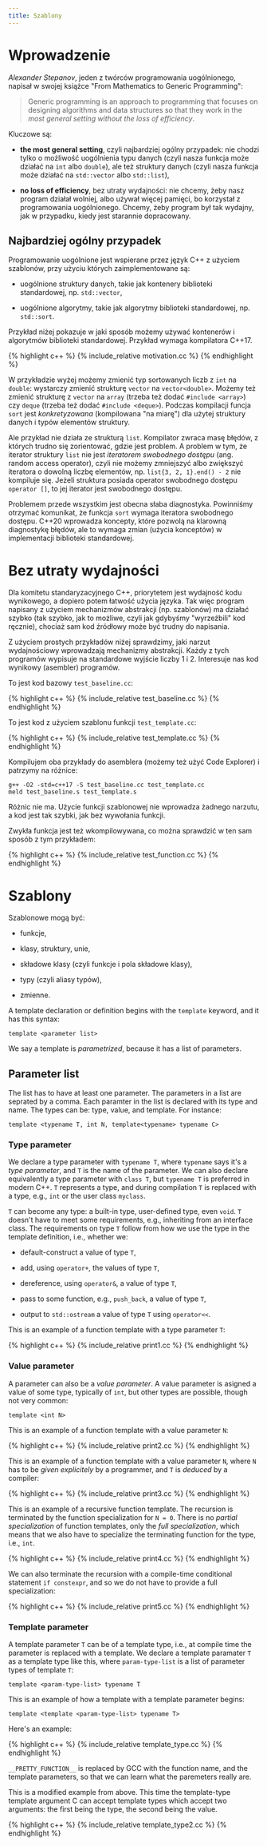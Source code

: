 ```yaml
---
title: Szablony
---
```


# Wprowadzenie

*Alexander Stepanov*, jeden z twórców programowania uogólnionego,
napisał w swojej książce "From Mathematics to Generic Programming":

> Generic programming is an approach to programming that focuses on
> designing algorithms and data structures so that they work in the
> *most general setting without the loss of efficiency*.

Kluczowe są:

* **the most general setting**, czyli najbardziej ogólny przypadek:
  nie chodzi tylko o możliwość uogólnienia typu danych (czyli nasza
  funkcja może działać na `int` albo `double`), ale też struktury
  danych (czyli nasza funkcja może działać na `std::vector` albo
  `std::list`),

* **no loss of efficiency**, bez utraty wydajności: nie chcemy, żeby
  nasz program działał wolniej, albo używał więcej pamięci, bo
  korzystał z programowania uogólnionego.  Chcemy, żeby program był
  tak wydajny, jak w przypadku, kiedy jest starannie dopracowany.

## Najbardziej ogólny przypadek

Programowanie uogólnione jest wspierane przez język C++ z użyciem
szablonów, przy użyciu których zaimplementowane są:

* uogólnione struktury danych, takie jak kontenery biblioteki
  standardowej, np. `std::vector`,

* uogólnione algorytmy, takie jak algorytmy biblioteki standardowej,
  np. `std::sort`.

Przykład niżej pokazuje w jaki sposób możemy używać kontenerów i
algorytmów biblioteki standardowej.  Przykład wymaga kompilatora
C++17.

{% highlight c++ %}
{% include_relative motivation.cc %}
{% endhighlight %}

W przykładzie wyżej możemy zmienić typ sortowanych liczb z `int` na
`double`: wystarczy zmienić strukturę `vector` na `vector<double>`.
Możemy też zmienić strukturę z `vector` na `array` (trzeba też dodać
`#include <array>`) czy `deque` (trzeba też dodać `#include <deque>`).
Podczas kompilacji funcja `sort` jest *konkretyzowana* (kompilowana
"na miarę") dla użytej struktury danych i typów elementów struktury.

Ale przykład nie działa ze strukturą `list`.  Kompilator zwraca masę
błędów, z których trudno się zorientować, gdzie jest problem.  A
problem w tym, że iterator struktury `list` nie jest *iteratorem
swobodnego dostępu* (ang. random access operator), czyli nie możemy
zmniejszyć albo zwiększyć iteratora o dowolną liczbę elementów,
np. `list{3, 2, 1}.end() - 2` nie kompiluje się.  Jeżeli struktura
posiada operator swobodnego dostępu `operator []`, to jej iterator
jest swobodnego dostępu.

Problemem przede wszystkim jest obecna słaba diagnostyka.  Powinniśmy
otrzymać komunikat, że funkcja `sort` wymaga iteratora swobodnego
dostępu.  C++20 wprowadza koncepty, które pozwolą na klarowną
diagnostykę błędów, ale to wymaga zmian (użycia konceptów) w
implementacji biblioteki standardowej.

# Bez utraty wydajności

Dla komitetu standaryzacyjnego C++, priorytetem jest wydajność kodu
wynikowego, a dopiero potem łatwość użycia języka.  Tak więc program
napisany z użyciem mechanizmów abstrakcji (np. szablonów) ma działać
szybko (tak szybko, jak to możliwe, czyli jak gdybyśmy "wyrzeźbili"
kod ręcznie), chociaż sam kod źródłowy może być trudny do napisania.

Z użyciem prostych przykładów niżej sprawdzimy, jaki narzut
wydajnościowy wprowadzają mechanizmy abstrakcji.  Każdy z tych
programów wypisuje na standardowe wyjście liczby 1 i 2.  Interesuje
nas kod wynikowy (asembler) programów.

To jest kod bazowy `test_baseline.cc`:

{% highlight c++ %}
{% include_relative test_baseline.cc %}
{% endhighlight %}

To jest kod z użyciem szablonu funkcji `test_template.cc`:

{% highlight c++ %}
{% include_relative test_template.cc %}
{% endhighlight %}

Kompilujem oba przykłady do asemblera (możemy też użyć Code Explorer)
i patrzymy na różnice:

```
g++ -O2 -std=c++17 -S test_baseline.cc test_template.cc
meld test_baseline.s test_template.s
```

Różnic nie ma.  Użycie funkcji szablonowej nie wprowadza żadnego
narzutu, a kod jest tak szybki, jak bez wywołania funkcji.

Zwykła funkcja jest też wkompilowywana, co można sprawdzić w ten sam
sposób z tym przykładem:

{% highlight c++ %}
{% include_relative test_function.cc %}
{% endhighlight %}

# Szablony

Szablonowe mogą być:

* funkcje, 

* klasy, struktury, unie,

* składowe klasy (czyli funkcje i pola składowe klasy),

* typy (czyli aliasy typów),

* zmienne.

A template declaration or definition begins with the `template`
keyword, and it has this syntax:

```
template <parameter list>
```

We say a template is *parametrized*, because it has a list of
parameters.

## Parameter list

The list has to have at least one parameter.  The parameters in a list
are seprated by a comma.  Each paramter in the list is declared with
its type and name.  The types can be: type, value, and template.  For
instance:

```
template <typename T, int N, template<typename> typename C>
```

### Type parameter

We declare a type parameter with `typename T`, where `typename` says
it's a *type parameter*, and `T` is the name of the parameter.  We can
also declare equivalently a type parameter with `class T`, but
`typename T` is preferred in modern C++.  `T` represents a type, and
during compilation `T` is replaced with a type, e.g., `int` or the
user class `myclass`.

`T` can become any type: a built-in type, user-defined type, even
`void`. `T` doesn't have to meet some requirements, e.g., inheriting
from an interface class.  The requirements on type `T` follow from how
we use the type in the template definition, i.e., whether we:

* default-construct a value of type `T`,

* add, using `operator+`, the values of type `T`,

* dereference, using `operator&`, a value of type `T`,

* pass to some function, e.g., `push_back`, a value of type `T`,

* output to `std::ostream` a value of type `T` using `operator<<`.

This is an example of a function template with a type parameter `T`:

{% highlight c++ %}
{% include_relative print1.cc %}
{% endhighlight %}

### Value parameter

A parameter can also be a *value parameter*.  A value parameter is
asigned a value of some type, typically of `int`, but other types are
possible, though not very common:

```
template <int N>
```

This is an example of a function template with a value parameter `N`:

{% highlight c++ %}
{% include_relative print2.cc %}
{% endhighlight %}

This is an example of a function template with a value parameter `N`,
where `N` has to be *given explicitely* by a programmer, and `T` is
*deduced* by a compiler:

{% highlight c++ %}
{% include_relative print3.cc %}
{% endhighlight %}

This is an example of a recursive function template.  The recursion is
terminated by the function specialization for `N = 0`.  There is no
*partial specialization* of function templates, only the *full
specialization*, which means that we also have to specialize the
terminating function for the type, i.e., `int`.

{% highlight c++ %}
{% include_relative print4.cc %}
{% endhighlight %}

We can also terminate the recursion with a compile-time conditional
statement `if constexpr`, and so we do not have to provide a full
specialization:

{% highlight c++ %}
{% include_relative print5.cc %}
{% endhighlight %}

### Template parameter

A template parameter `T` can be of a template type, i.e., at compile
time the parameter is replaced with a template.  We declare a template
paramater `T` as a template type like this, where `param-type-list` is
a list of parameter types of template `T`:

```
template <param-type-list> typename T
```

This is an example of how a template with a template parameter begins:

```
template <template <param-type-list> typename T>
```

Here's an example:

{% highlight c++ %}
{% include_relative template_type.cc %}
{% endhighlight %}

`__PRETTY_FUNCTION__` is replaced by GCC with the function name, and
the template parameters, so that we can learn what the paremeters
really are.

This is a modified example from above.  This time the template-type
template argument C can accept template types which accept two
arguments: the first being the type, the second being the value.

{% highlight c++ %}
{% include_relative template_type2.cc %}
{% endhighlight %}

<!-- LocalWords: lvalue lvalues rvalue -->
